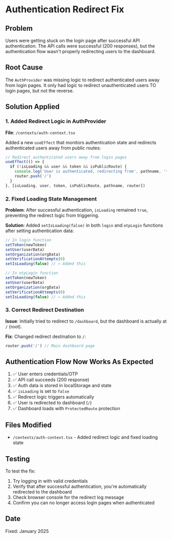 # Authentication Redirect Fix

## Problem
Users were getting stuck on the login page after successful API authentication. The API calls were successful (200 responses), but the authentication flow wasn't properly redirecting users to the dashboard.

## Root Cause
The `AuthProvider` was missing logic to redirect authenticated users away from login pages. It only had logic to redirect unauthenticated users TO login pages, but not the reverse.

## Solution Applied

### 1. Added Redirect Logic in AuthProvider
**File**: `/contexts/auth-context.tsx`

Added a new `useEffect` that monitors authentication state and redirects authenticated users away from public routes:

```typescript
// Redirect authenticated users away from login pages
useEffect(() => {
  if (!isLoading && user && token && isPublicRoute) {
    console.log('User is authenticated, redirecting from', pathname, 'to dashboard')
    router.push('/')
  }
}, [isLoading, user, token, isPublicRoute, pathname, router])
```

### 2. Fixed Loading State Management
**Problem**: After successful authentication, `isLoading` remained `true`, preventing the redirect logic from triggering.

**Solution**: Added `setIsLoading(false)` in both `login` and `otpLogin` functions after setting authentication data:

```typescript
// In login function
setToken(newToken)
setUser(userData)
setOrganization(orgData)
setVerificationAttempts(0)
setIsLoading(false) // ← Added this

// In otpLogin function
setToken(newToken)
setUser(userData)
setOrganization(orgData)
setVerificationAttempts(0)
setIsLoading(false) // ← Added this
```

### 3. Correct Redirect Destination
**Issue**: Initially tried to redirect to `/dashboard`, but the dashboard is actually at `/` (root).

**Fix**: Changed redirect destination to `/`:
```typescript
router.push('/') // Main dashboard page
```

## Authentication Flow Now Works As Expected

1. ✅ User enters credentials/OTP
2. ✅ API call succeeds (200 response)
3. ✅ Auth data is stored in localStorage and state
4. ✅ `isLoading` is set to `false`
5. ✅ Redirect logic triggers automatically
6. ✅ User is redirected to dashboard (`/`)
7. ✅ Dashboard loads with `ProtectedRoute` protection

## Files Modified
- `/contexts/auth-context.tsx` - Added redirect logic and fixed loading state

## Testing
To test the fix:
1. Try logging in with valid credentials
2. Verify that after successful authentication, you're automatically redirected to the dashboard
3. Check browser console for the redirect log message
4. Confirm you can no longer access login pages when authenticated

## Date
Fixed: January 2025
